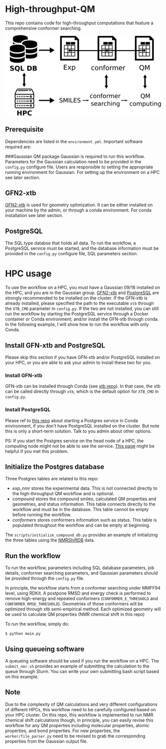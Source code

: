 # High-throughput-QM
This repo contains code for high-throughput computations that feature a comprehensive conformer searching.

![Image of Workflow](doc/workflow.png)

## Prerequisite
Dependencies are listed in the `environment.yml`. 
Important software required are:

###Gaussian
QM package Gaussian is required to run this workflow.  Parameters for the Gaussian calculation need to be provided
in the `config.py` configure file. Users are responsible to setting the appropriate running environment for Gaussian.
For setting up the environment on a HPC see later section.

## GFN2-xtb
[GFN2-xtb](https://github.com/grimme-lab/xtb) is used for geometry optimization. 
It can be either installed on your machine by the admin, or through a conda environment.
For conda installation see later section.
 
 
## PostgreSQL
The SQL type databse that holds all data. To run the workflow, a PostgreSQL  service must be started, and the database
information must be provided in the `config.py` configure file, SQL parameters section.

 # HPC usage
 
 To use the workflow on a HPC, you must have a Gaussian 09/16 installed on the HPC, and you are in the Gaussian group.
 [GFN2-xtb](#GFN2-xtb) and [PostgreSQL](#PostgreSQL) are strongly recommended to be installed on the cluster.
 If the GFN-xtb is already installed, please specified the path to the executable `xtb` through the `XTB_CMD` parameter in `config.py`.
 If the two are not installed, 
 you can still run the workflow by starting the PostgreSQL service through a Docker container or Conda environment; 
 and/or install the GFN-xtb through conda. In the following example, I will show how to run the workflow with only Conda.
 
 ## Install GFN-xtb and PostgreSQL
 Please skip this section if you have GFN-xtb and/or PostgreSQL installed on your HPC, 
 or you are able to ask your admin to install these two for you. 
 
 ### Install GFN-xtb
 GFN-xtb can be installed through Conda (see [xtb repo](https://github.com/grimme-lab/xtb)). In that case, the xtb can be called directly through `xtb`, which is the default
 option for `XTB_CMD` in `config.py`.
 
 ### Install PostgreSQL
 Please ref to [this repo](https://gist.github.com/gwangjinkim/f13bf596fefa7db7d31c22efd1627c7a) about starting a Postgres service in Conda environment, 
 if you don't have PostgreSQL installed on the cluster. But note this is only a short-term solution. Talk to you admin about other options.
 
 PS: If you start the Postgres service on the head node of a HPC, the computing node might not be able to see the service. 
 [This page](https://stackoverflow.com/questions/32439167/psql-could-not-connect-to-server-connection-refused-error-when-connecting-to) might
 be helpful if you met this problem.
 
 ## Initialize the Postgres database
Three Postgres tables are related to this repo:
* *exp_nmr* stores the experimental data. This is not connected directly to the high-throughput QM workflow and is optional.
* *compound* stores the compound smiles, calculated QM properties and geometries, and status information. 
This table connects directly to the workflow and must be in the database. This table cannot be empty before running the workflow.
* *conformers* stores conformers information such as status. This table is populated throughout the workflow and can be empty at beginning.

The `scripts/initialize_compound_db.py` provides an example of initializing the three tables using the [NMRShiftDB](https://nmrshiftdb.nmr.uni-koeln.de/) data.

 
 ## Run the workflow
 To run the workflow, parameters including SQL database parameters, job details, conformer searching parameters, and Gaussian parameters
 should be provided through the `config.py` file.
 
 In principle, the workflow starts from a conformer searching under MMFF94 level, using RDKit. 
 A postpone RMSD and energy check is performed to remove high-energy and repeated conformers 
 (`CONFORMER_E_THRESHOLD` and `CONFORMER_RMSD_THRESHOLD`). Geometries of those conformers will be optimized through xtb semi-empirical method.
 Each optimized geometry will be used to calculate QM properties (NMR chemical shift in this repo)
 
 To run the workflow, simply do:
 ```
$ python main.py
```
## Using queueing software
A queueing software should be used if you run the workflow on a HPC. The `submit_nmr.sh` provides an example of submitting the calculation to the queue through Slurm.
You can write your own submitting bash script based on this example.

## Note
Due to the complexity of QM calculations and very different configurations of different HPCs, this workflow need to be carefully configured based on your HPC cluster.
On this repo, this workflow is implemented to run NMR chemical shift calculations though, in principle, you can easily revise this workflow for any QM properties including 
molecular properties, atomic properties, and bond properties. For new properties, the `worker/file_parser.py` need to be revised to grab the corresponding 
properties from the Gaussian output file.
 
 